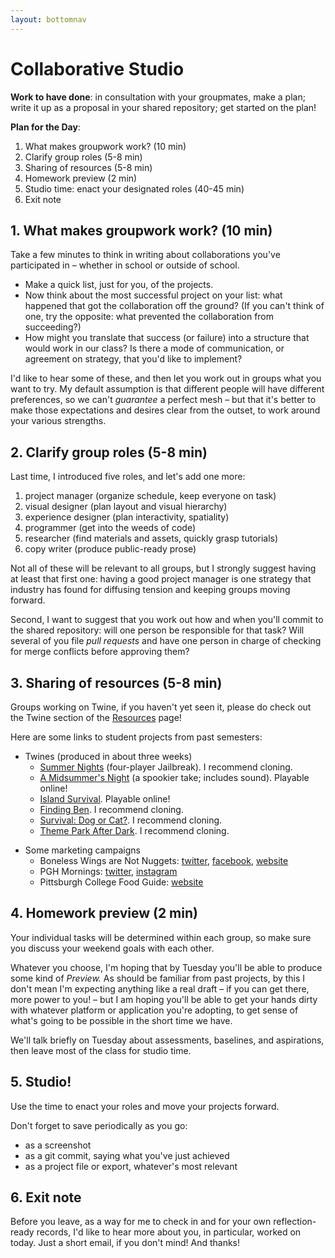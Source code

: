 ```yaml
---
layout: bottomnav
---
```


# Collaborative Studio

**Work to have done**: in consultation with your groupmates, make a plan; write it up as a proposal in your shared repository; get started on the plan!

**Plan for the Day**:

1. What makes groupwork work? (10 min)
2. Clarify group roles (5-8 min)
3. Sharing of resources (5-8 min)<!-- past projects, Twine links, collab Twine strategy -->
4. Homework preview (2 min)
5. Studio time: enact your designated roles (40-45 min)
6. Exit note

## 1. What makes groupwork work? (10 min)

Take a few minutes to think in writing about collaborations you've participated in – whether in school or outside of school.

* Make a quick list, just for you, of the projects.
* Now think about the most successful project on your list: what happened that got the collaboration off the ground? (If you can't think of one, try the opposite: what prevented the collaboration from succeeding?)
* How might you translate that success (or failure) into a structure that would work in our class? Is there a mode of communication, or agreement on strategy, that you'd like to implement?

I'd like to hear some of these, and then let you work out in groups what you want to try. My default assumption is that different people will have different preferences, so we can't *guarantee* a perfect mesh – but that it's better to make those expectations and desires clear from the outset, to work around your various strengths.

## 2. Clarify group roles (5-8 min)

Last time, I introduced five roles, and let's add one more:

1. project manager (organize schedule, keep everyone on task)
3. visual designer (plan layout and visual hierarchy)
4. experience designer (plan interactivity, spatiality)
2. programmer (get into the weeds of code)
5. researcher (find materials and assets, quickly grasp tutorials)
6. copy writer (produce public-ready prose)

Not all of these will be relevant to all groups, but I strongly suggest having at least that first one: having a good project manager is one strategy that industry has found for diffusing tension and keeping groups moving forward.

<!-- Did one of your group members just ask who wants to be the project manager? That person might be a good candidate for the job. -->

Second, I want to suggest that you work out how and when you'll commit to the shared repository: will one person be responsible for that task? Will several of you file _pull requests_ and have one person in charge of checking for merge conflicts before approving them?

## 3. Sharing of resources (5-8 min)<!-- past projects, Twine links, collab Twine strategy -->

Groups working on Twine, if you haven't yet seen it, please do check out the Twine section of the [Resources]({{site.github.url}}/resources#twine--interactive-narrative) page!

Here are some links to student projects from past semesters:

* Twines (produced in about three weeks)
    - [Summer Nights](https://github.com/pitt-cdm/twine--summer-nights-1) (four-player Jailbreak). I recommend cloning.
    - [A Midsummer's Night](https://pitt-cdm.github.io/twine--summer-night-part-2/) (a spookier take; includes sound). Playable online!
    - [Island Survival](https://pitt-cdm.github.io/twine--shore-leave/). Playable online!
    - [Finding Ben](https://github.com/pitt-cdm/twine--finding-boo). I recommend cloning.
    - [Survival: Dog or Cat?](https://github.com/pitt-cdm/twine--cats-dogs). I recommend cloning.
    - [Theme Park After Dark](https://github.com/pitt-cdm/twine--theme-park). I recommend cloning.
<!-- * A Twine about collaborative Twine workflow -->
* Some marketing campaigns
    - Boneless Wings are Not Nuggets: [twitter](https://twitter.com/WingsNotNugs), [facebook](https://facebook.com/WingsNotNugs/), [website](https://elambiotte.github.io/Boneless-Wings-Campaign/)
    - PGH Mornings: [twitter](https://twitter.com/pghmornings), [instagram](https://www.instagram.com/pghmornings/)
    - Pittsburgh College Food Guide: [website](http://wp.majoringinmeta.net/foodguidepgh/)

## 4. Homework preview (2 min)

Your individual tasks will be determined within each group, so make sure you discuss your weekend goals with each other.

Whatever you choose, I'm hoping that by Tuesday you'll be able to produce some kind of _Preview._ As should be familiar from past projects, by this I don't mean I'm expecting anything like a real draft – if you can get there, more power to you! – but I am hoping you'll be able to get your hands dirty with whatever platform or application you're adopting, to get sense of what's going to be possible in the short time we have.

We'll talk briefly on Tuesday about assessments, baselines, and aspirations, then leave most of the class for studio time.

## 5. Studio!

Use the time to enact your roles and move your projects forward.

<div class="alert alert-warning">
Don't forget to save periodically as you go:
 <ul>
   <li>as a screenshot</li>
   <li>as a git commit, saying what you've just achieved</li>
   <li>as a project file or export, whatever's most relevant</li>
 </ul>
</div>

## 6. Exit note

Before you leave, as a way for me to check in and for your own reflection-ready records, I'd like to hear more about you, in particular, worked on today. Just a short email, if you don't mind! And thanks!
